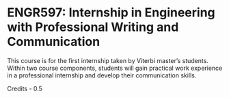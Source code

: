 # ENGR597: Internship in Engineering with Professional Writing and Communication

This course is for the first internship taken by Viterbi master’s students. Within two course components, students will gain practical work experience in a professional internship and develop their communication skills. 

Credits - 0.5
